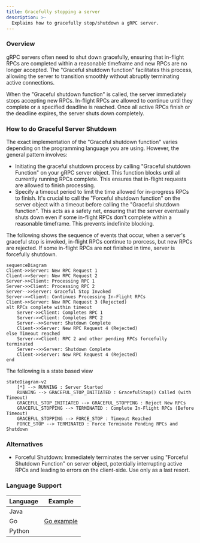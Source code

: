 ```yaml
---
title: Gracefully stopping a server
description: >-
  Explains how to gracefully stop/shutdown a gRPC server.
---
```


### Overview

gRPC servers often need to shut down gracefully, ensuring that in-flight RPCs
are completed within a reasonable timeframe and new RPCs are no longer
accepted. The "Graceful shutdown function" facilitates this process, allowing
the server to transition smoothly without abruptly terminating active
connections.

When the "Graceful shutdown function" is called, the server immediately stops
accepting new RPCs. In-flight RPCs are allowed to continue until they complete
or a specified deadline is reached. Once all active RPCs finish or the deadline
expires, the server shuts down completely.

### How to do Graceful Server Shutdown

The exact implementation of the "Graceful shutdown function" varies depending on
the programming language you are using. However, the general pattern
involves:

- Initiating the graceful shutdown process by calling "Graceful shutdown
  Function" on your gRPC server object. This function blocks until all
  currently running RPCs complete. This ensures that in-flight requests are
  allowed to finish processing.
- Specify a timeout period to limit the time allowed for in-progress RPCs to
  finish. It's crucial to call the "Forceful shutdown function" on the server
  object with a timeout before calling the "Graceful shutdown function". This
  acts as a safety net, ensuring that the server eventually shuts down even if
  some in-flight RPCs don't complete within a reasonable timeframe. This
  prevents indefinite blocking.

The following shows the sequence of events that occur, when a server's graceful
stop is invoked, in-flight RPCs continue to prorcess, but new RPCs are
rejected. If some in-flight RPCs are not finished in time, server is forcefully
shutdown.
```mermaid
sequenceDiagram
Client->>Server: New RPC Request 1
Client->>Server: New RPC Request 2
Server->>Client: Processing RPC 1
Server->>Client: Processing RPC 2
Server-->>Server: Graceful Stop Invoked
Server->>Client: Continues Processing In-Flight RPCs
Client->>Server: New RPC Request 3 (Rejected)
alt RPCs complete within timeout
    Server->>Client: Completes RPC 1
    Server->>Client: Completes RPC 2
    Server-->>Server: Shutdown Complete
    Client->>Server: New RPC Request 4 (Rejected)
else Timeout reached
    Server->>Client: RPC 2 and other pending RPCs forcefully terminated
    Server-->>Server: Shutdown Complete
    Client->>Server: New RPC Request 4 (Rejected)
end
```
The following is a state based view
```mermaid
stateDiagram-v2
    [*] --> RUNNING : Server Started
    RUNNING --> GRACEFUL_STOP_INITIATED : GracefulStop() Called (with Timeout)
    GRACEFUL_STOP_INITIATED --> GRACEFUL_STOPPING : Reject New RPCs
    GRACEFUL_STOPPING --> TERMINATED : Complete In-Flight RPCs (Before Timeout)
    GRACEFUL_STOPPING --> FORCE_STOP : Timeout Reached
    FORCE_STOP --> TERMINATED : Force Terminate Pending RPCs and Shutdown
```

### Alternatives

- Forceful Shutdown: Immediately terminates the server using "Forceful Shutdown
  Function" on server object, potentially interrupting active RPCs and leading
  to errors on the client-side. Use only as a last resort.

### Language Support

| Language | Example           |
|----------|-------------------|
| Java     |                   |
| Go       | [Go example]      |
| Python   |                   |

[Go example]: https://github.com/grpc/grpc-go/tree/master/examples/features/gracefulstop
